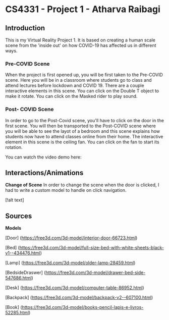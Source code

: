 
# CS4331 - Project 1 - Atharva Raibagi

## Introduction

This is my Virtual Reality Project 1. It is based on creating a human scale scene from the 'inside out' on how COVID-19 has affected us in different ways. 

### Pre-COVID Scene
When the project is first opened up, you will be first taken to the Pre-COVID scene. Here you will be in a classroom where students go to class and attend lectures before lockdown and COVID 19. There are a couple interactive elements in this scene.
You can click on the Double T object to make it rotate.
You can click on the Masked rider to play sound.

### Post- COVID Scene
In order to go to the Post-Covid scene, you'll have to click on the door in the first scene. You will then be transported to the Post-COVID scene where you will be able to see the layot of a bedroom and this scene explains how students now have to attend classes online from their home. The interactive element in this scene is the ceiling fan. You can click on the fan to start its rotation. 

You can watch the video demo here:



## Interactions/Animations

**Change of Scene**
In order to change the scene when the door is clicked, I had to write a custom model to handle on click navigation.

[!alt text] 




## Sources

**Models**

[Door] (https://free3d.com/3d-model/interior-door-66723.html)

[Bed] (https://free3d.com/3d-model/full-size-bed-with-white-sheets-black-v1--434476.html)

[Lamp] (https://free3d.com/3d-model/older-lamp-28459.html)

[BedsideDraswer] (https://free3d.com/3d-model/drawer-bed-side-547686.html)

[Desk] (https://free3d.com/3d-model/computer-table-86952.html)

[Backpack] (https://free3d.com/3d-model/backpack-v2--607100.html)

[Book] (https://free3d.com/3d-model/books-pencil-lapis-e-livros-52285.html)